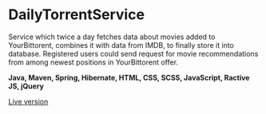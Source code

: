 # DailyTorrentService

Service which twice a day fetches data about movies added to YourBittorent, combines it with data from IMDB, 
to finally store it into database. Registered users could send request for movie recommendations from among 
newest positions in YourBittorent offer.

<b>Java, Maven, Spring, Hibernate, HTML, CSS, SCSS, JavaScript, Ractive JS, jQuery</b>

<a href="https://daily-torrent-service.herokuapp.com/">Live version</a>

